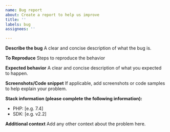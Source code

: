 ```yaml
---
name: Bug report
about: Create a report to help us improve
title: ''
labels: bug
assignees: ''

---
```


**Describe the bug**
A clear and concise description of what the bug is.

**To Reproduce**
Steps to reproduce the behavior

**Expected behavior**
A clear and concise description of what you expected to happen.

**Screenshots/Code snippet**
If applicable, add screenshots or code samples to help explain your problem.

**Stack information (please complete the following information):**
 - PHP: [e.g. 7.4]
 - SDK: [e.g. v2.2]


**Additional context**
Add any other context about the problem here.
